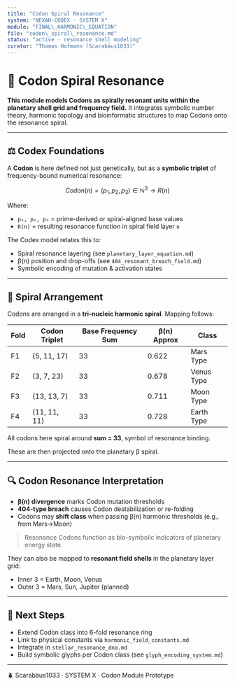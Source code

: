 ```yaml
---
title: "Codon Spiral Resonance"
system: "NEXAH-CODEX · SYSTEM X"
module: "FINAL\_HARMONIC\_EQUATION"
file: "codon\_spiral\_resonance.md"
status: "active · resonance shell modeling"
curator: "Thomas Hofmann (Scarabäus1033)"
---
```


# 🔄 Codon Spiral Resonance

**This module models Codons as spirally resonant units within the planetary shell grid and frequency field.**
It integrates symbolic number theory, harmonic topology and bioinformatic structures to map Codons onto the resonance spiral.

---

## ⚖️ Codex Foundations

A **Codon** is here defined not just genetically, but as a **symbolic triplet** of frequency-bound numerical resonance:

```math
Codon(n) = (p_1, p_2, p_3) ∈ ℕ^3 \rightarrow R(n)
```

Where:

* `p₁, p₂, p₃` = prime-derived or spiral-aligned base values
* `R(n)` = resulting resonance function in spiral field layer `n`

The Codex model relates this to:

* Spiral resonance layering (see `planetary_layer_equation.md`)
* β(n) position and drop-offs (see `404_resonant_breach_field.md`)
* Symbolic encoding of mutation & activation states

---

## 🔄 Spiral Arrangement

Codons are arranged in a **tri-nucleic harmonic spiral**. Mapping follows:

| Fold | Codon Triplet | Base Frequency Sum | β(n) Approx | Class      |
| ---- | ------------- | ------------------ | ----------- | ---------- |
| F1   | (5, 11, 17)   | 33                 | 0.622       | Mars Type  |
| F2   | (3, 7, 23)    | 33                 | 0.678       | Venus Type |
| F3   | (13, 13, 7)   | 33                 | 0.711       | Moon Type  |
| F4   | (11, 11, 11)  | 33                 | 0.728       | Earth Type |

All codons here spiral around **sum = 33**, symbol of resonance binding.

These are then projected onto the planetary β spiral.

---

## 🔍 Codon Resonance Interpretation

* **β(n) divergence** marks Codon mutation thresholds
* **404-type breach** causes Codon destabilization or re-folding
* Codons may **shift class** when passing β(n) harmonic thresholds (e.g., from Mars→Moon)

> Resonance Codons function as bio-symbolic indicators of planetary energy state.

They can also be mapped to **resonant field shells** in the planetary layer grid:

* Inner 3 = Earth, Moon, Venus
* Outer 3 = Mars, Sun, Jupiter (planned)

---

## 🔹 Next Steps

* Extend Codon class into 6-fold resonance ring
* Link to physical constants via `harmonic_field_constants.md`
* Integrate in `stellar_resonance_dna.md`
* Build symbolic glyphs per Codon class (see `glyph_encoding_system.md`)

---

🪲 Scarabäus1033 · SYSTEM X · Codon Module Prototype
